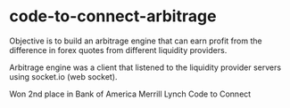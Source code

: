 # code-to-connect-arbitrage

Objective is to build an arbitrage engine that can earn profit from the difference in forex quotes from different liquidity providers. 

Arbitrage engine was a client that listened to the liquidity provider servers using socket.io (web socket).

Won 2nd place in Bank of America Merrill Lynch Code to Connect

